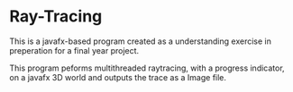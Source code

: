 # Ray-Tracing

This is a javafx-based program created as a understanding exercise in preperation for a final year project.

This program peforms multithreaded raytracing, with a progress indicator, on a javafx 3D world and outputs the trace as a Image file.
